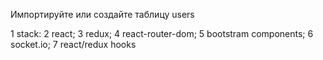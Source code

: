 Импортируйте или создайте таблицу users

1 stack: 
2 react;
3 redux;
4 react-router-dom;
5 bootstram components;
6 socket.io;
7 react/redux hooks